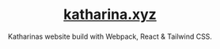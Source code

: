 <h1 align="center"><a href="https://katharina.xyz">katharina.xyz</a></h1>

<p align="center">
  Katharinas website build with Webpack, React & Tailwind CSS.
</p>

<p align="center">
  <a aria-label="License" href="https://github.com/RanzigeButter/timschneider.xyz/blob/main/LICENSE">
    <img alt="" src="https://img.shields.io/badge/license-mit-689d6a?style=for-the-badge&labelColor=000000">
  </a>
</p>
